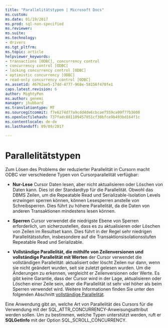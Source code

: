 ```yaml
---
title: "Parallelitätstypen | Microsoft Docs"
ms.custom: 
ms.date: 01/19/2017
ms.prod: sql-non-specified
ms.reviewer: 
ms.suite: 
ms.technology:
- drivers
ms.tgt_pltfrm: 
ms.topic: article
helpviewer_keywords:
- transactions [ODBC], concurrency control
- concurrency control [ODBC]
- locking concurrency control [ODBC]
- optimistic concurrency [ODBC]
- read-only concurrency control [ODBC]
ms.assetid: 46762ae5-17dd-4777-968e-58156f470fe1
caps.latest.revision: 6
author: MightyPen
ms.author: genemi
manager: jhubbard
ms.translationtype: MT
ms.sourcegitcommit: f7e6274d77a9cdd4de6cbcaef559ca99f77b3608
ms.openlocfilehash: 737fadc881109457051cf30bfce9b493bd164f1c
ms.contentlocale: de-de
ms.lasthandoff: 09/09/2017

---
```

# <a name="concurrency-types"></a>Parallelitätstypen
Zum Lösen des Problems der reduzierter Parallelität in Cursorn macht ODBC vier verschiedene Typen von Cursorparallelität verfügbar:  
  
-   **Nur-Lese** Cursor Daten lesen, aber nicht aktualisieren oder Löschen von Daten kann. Dies ist der Standardtyp für die Parallelität. Obwohl das DBMS Zeilen, um die Repeatable Read und Serializable-Isolation Levels erzwingen sperren können, können Lesesperren anstelle von Schreibsperren. Dies führt zu höhere Parallelität, da die Daten von anderen Transaktionen mindestens lesen können.  
  
-   **Sperren** Cursor verwendet die niedrigste Ebene von Sperren erforderlich, um sicherzustellen, dass es zu aktualisieren oder Löschen von Zeilen im Resultset kann. Dies führt in der Regel sehr niedrigen Parallelitätsstufen, insbesondere auf die Transaktionsisolationsstufen Repeatable Read und Serializable.  
  
-   **Vollständige Parallelität, die mithilfe von Zeilenversionen und vollständige Parallelität mit Werten** der Cursor verwendet die vollständigen Parallelität: aktualisiert oder löscht Zeilen nur dann, wenn sie nicht geändert wurden, seit sie zuletzt gelesen wurden. Um die Änderungen zu erkennen, vergleicht er Zeilenversionen oder Werte. Es gibt keine Garantie, dass der Cursor wird in der Lage, aktualisieren oder Löschen einer Zeile sein, aber die Parallelität ist sehr viel höher als beim Sperren verwendet wird. Weitere Informationen finden Sie unter den folgenden Abschnitt [vollständige Parallelität](../../../odbc/reference/develop-app/optimistic-concurrency.md).  
  
 Eine Anwendung gibt an, welche Art von Parallelität des Cursors für die Verwendung mit der SQL_ATTR_CONCURRENCY-Anweisungsattribut werden sollen. Um zu bestimmen, welche Typen unterstützt werden, ruft er **SQLGetInfo** mit der Option SQL_SCROLL_CONCURRENCY.
